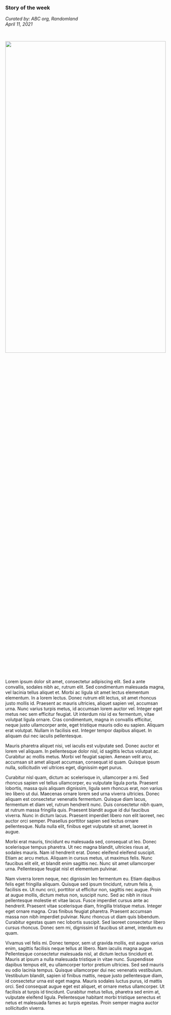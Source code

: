 ### Story of the week

_Curated by: ABC org, Randomland_
<br/>
_April 11, 2021_

<br/>

<p>
  <img src="https://cdn.odysseytraveller.com/app/uploads/2019/12/GettyImages-908708200.jpg" style="height: 50%; width: 100%; object-fit: contain"/>
</p>

<br/>

Lorem ipsum dolor sit amet, consectetur adipiscing elit. Sed a ante convallis, sodales nibh ac, rutrum elit. Sed condimentum malesuada magna, vel lacinia tellus aliquet et. Morbi ac ligula sit amet lectus elementum elementum. In a lorem lectus. Donec rutrum elit lectus, sit amet rhoncus justo mollis id. Praesent ac mauris ultricies, aliquet sapien vel, accumsan urna. Nunc varius turpis metus, id accumsan lorem auctor vel. Integer eget metus nec sem efficitur feugiat. Ut interdum nisi id ex fermentum, vitae volutpat ligula ornare. Cras condimentum, magna in convallis efficitur, neque justo ullamcorper ante, eget tristique mauris odio eu sapien. Aliquam erat volutpat. Nullam in facilisis est. Integer tempor dapibus aliquet. In aliquam dui nec iaculis pellentesque.

Mauris pharetra aliquet nisi, vel iaculis est vulputate sed. Donec auctor et lorem vel aliquam. In pellentesque dolor nisl, id sagittis lectus volutpat ac. Curabitur ac mollis metus. Morbi vel feugiat sapien. Aenean velit arcu, accumsan sit amet aliquet accumsan, consequat id quam. Quisque ipsum nulla, sollicitudin vel ultrices eget, dignissim eget purus.

Curabitur nisl quam, dictum ac scelerisque in, ullamcorper a mi. Sed rhoncus sapien vel tellus ullamcorper, eu vulputate ligula porta. Praesent lobortis, massa quis aliquam dignissim, ligula sem rhoncus erat, non varius leo libero ut dui. Maecenas ornare lorem sed urna viverra ultricies. Donec aliquam est consectetur venenatis fermentum. Quisque diam lacus, fermentum et diam vel, rutrum hendrerit nunc. Duis consectetur nibh quam, at rutrum massa fringilla quis. Praesent blandit augue id dui faucibus viverra. Nunc in dictum lacus. Praesent imperdiet libero non elit laoreet, nec auctor orci semper. Phasellus porttitor sapien sed lectus ornare pellentesque. Nulla nulla elit, finibus eget vulputate sit amet, laoreet in augue.

Morbi erat mauris, tincidunt eu malesuada sed, consequat ut leo. Donec scelerisque tempus pharetra. Ut nec magna blandit, ultricies risus at, sodales mauris. Nam id hendrerit erat. Donec eleifend eleifend suscipit. Etiam ac arcu metus. Aliquam in cursus metus, ut maximus felis. Nunc faucibus elit elit, et blandit enim sagittis nec. Nunc sit amet ullamcorper urna. Pellentesque feugiat nisl et elementum pulvinar.

Nam viverra lorem neque, nec dignissim leo fermentum eu. Etiam dapibus felis eget fringilla aliquam. Quisque sed ipsum tincidunt, rutrum felis a, facilisis ex. Ut nunc orci, porttitor ut efficitur non, sagittis nec augue. Proin at augue mollis, dictum metus non, suscipit nunc. Sed ac nibh in risus pellentesque molestie et vitae lacus. Fusce imperdiet cursus ante ac hendrerit. Praesent vitae scelerisque diam, fringilla tristique metus. Integer eget ornare magna. Cras finibus feugiat pharetra. Praesent accumsan massa non nibh imperdiet pulvinar. Nunc rhoncus ut diam quis bibendum. Curabitur egestas quam nec lobortis suscipit. Sed laoreet consectetur libero cursus rhoncus. Donec sem mi, dignissim id faucibus sit amet, interdum eu quam.

Vivamus vel felis mi. Donec tempor, sem ut gravida mollis, est augue varius enim, sagittis facilisis neque tellus at libero. Nam iaculis magna augue. Pellentesque consectetur malesuada nisl, at dictum lectus tincidunt et. Mauris at ipsum a nulla malesuada tristique in vitae nunc. Suspendisse dapibus tempus elit, eu ullamcorper tortor pretium ultricies. Sed sed mauris eu odio lacinia tempus. Quisque ullamcorper dui nec venenatis vestibulum. Vestibulum blandit, sapien id finibus mattis, neque justo pellentesque diam, id consectetur urna est eget magna. Mauris sodales luctus purus, id mattis orci. Sed consequat augue eget est aliquet, et ornare metus ullamcorper. Ut facilisis at turpis id tincidunt. Curabitur metus tellus, pharetra sed enim at, vulputate eleifend ligula. Pellentesque habitant morbi tristique senectus et netus et malesuada fames ac turpis egestas. Proin semper magna auctor sollicitudin viverra.

<br/>
